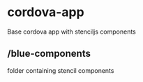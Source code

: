 # cordova-app

Base cordova app with stenciljs components

## /blue-components

folder containing stencil components
